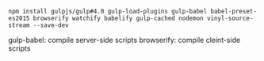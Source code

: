 
```script
npm install gulpjs/gulp#4.0 gulp-load-plugins gulp-babel babel-preset-es2015 browserify watchify babelify gulp-cached nodemon vinyl-source-stream --save-dev
```

gulp-babel: compile server-side scripts
browserify: compile cleint-side scripts